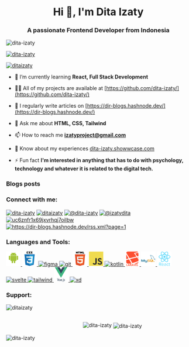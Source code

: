 <!---
dita-izaty/dita-izaty is a ✨ special ✨ repository because its `README.md` (this file) appears on your GitHub profile.
You can click the Preview link to take a look at your changes.
--->

<h1 align="center">Hi 👋, I'm Dita Izaty</h1>
<h3 align="center">A passionate Frontend Developer from Indonesia</h3>

<p align="left"> <img src="https://komarev.com/ghpvc/?username=dita-izaty&label=Profile%20views&color=0e75b6&style=flat" alt="dita-izaty" /> </p>

<p align="left"> <a href="https://github.com/ryo-ma/github-profile-trophy"><img src="https://github-profile-trophy.vercel.app/?username=dita-izaty" alt="dita-izaty" /></a> </p>

<p align="left"> <a href="https://twitter.com/ditaizaty" target="blank"><img src="https://img.shields.io/twitter/follow/ditaizaty?logo=twitter&style=for-the-badge" alt="ditaizaty" /></a> </p>

- 🌱 I’m currently learning **React, Full Stack Development**

- 👨‍💻 All of my projects are available at [https://github.com/dita-izaty/](https://github.com/dita-izaty/)

- 📝 I regularly write articles on [https://dir-blogs.hashnode.dev/](https://dir-blogs.hashnode.dev/)

- 💬 Ask me about **HTML, CSS, Tailwind**

- 📫 How to reach me **izatyproject@gmail.com**

- 📄 Know about my experiences [dita-izaty.showwcase.com](dita-izaty.showwcase.com)

- ⚡ Fun fact **I'm interested in anything that has to do with psychology, technology and whatever it is related to the digital tech.**

### Blogs posts
<!-- BLOG-POST-LIST:START -->
<!-- BLOG-POST-LIST:END -->

<h3 align="left">Connect with me:</h3>
<p align="left">
<a href="https://codepen.io/dita-izaty" target="blank"><img align="center" src="https://raw.githubusercontent.com/rahuldkjain/github-profile-readme-generator/master/src/images/icons/Social/codepen.svg" alt="dita-izaty" height="30" width="40" /></a>
<a href="https://twitter.com/ditaizaty" target="blank"><img align="center" src="https://raw.githubusercontent.com/rahuldkjain/github-profile-readme-generator/master/src/images/icons/Social/twitter.svg" alt="ditaizaty" height="30" width="40" /></a>
<a href="https://hashnode.com/@dita-izaty" target="blank"><img align="center" src="https://raw.githubusercontent.com/rahuldkjain/github-profile-readme-generator/master/src/images/icons/Social/hashnode.svg" alt="@dita-izaty" height="30" width="40" /></a>
<a href="https://medium.com/@izatydita" target="blank"><img align="center" src="https://raw.githubusercontent.com/rahuldkjain/github-profile-readme-generator/master/src/images/icons/Social/medium.svg" alt="@izatydita" height="30" width="40" /></a>
<a href="https://www.youtube.com/c/uc6znfr1x69jxvrhqj7oilbw" target="blank"><img align="center" src="https://raw.githubusercontent.com/rahuldkjain/github-profile-readme-generator/master/src/images/icons/Social/youtube.svg" alt="uc6znfr1x69jxvrhqj7oilbw" height="30" width="40" /></a>
<a href="/https://dir-blogs.hashnode.dev/rss.xml?page=1" target="blank"><img align="center" src="https://raw.githubusercontent.com/rahuldkjain/github-profile-readme-generator/master/src/images/icons/Social/rss.svg" alt="https://dir-blogs.hashnode.dev/rss.xml?page=1" height="30" width="40" /></a>
</p>

<h3 align="left">Languages and Tools:</h3>
<p align="left"> <a href="https://developer.android.com" target="_blank" rel="noreferrer"> <img src="https://raw.githubusercontent.com/devicons/devicon/master/icons/android/android-original-wordmark.svg" alt="android" width="40" height="40"/> </a> <a href="https://www.w3schools.com/css/" target="_blank" rel="noreferrer"> <img src="https://raw.githubusercontent.com/devicons/devicon/master/icons/css3/css3-original-wordmark.svg" alt="css3" width="40" height="40"/> </a> <a href="https://www.figma.com/" target="_blank" rel="noreferrer"> <img src="https://www.vectorlogo.zone/logos/figma/figma-icon.svg" alt="figma" width="40" height="40"/> </a> <a href="https://git-scm.com/" target="_blank" rel="noreferrer"> <img src="https://www.vectorlogo.zone/logos/git-scm/git-scm-icon.svg" alt="git" width="40" height="40"/> </a> <a href="https://www.w3.org/html/" target="_blank" rel="noreferrer"> <img src="https://raw.githubusercontent.com/devicons/devicon/master/icons/html5/html5-original-wordmark.svg" alt="html5" width="40" height="40"/> </a> <a href="https://developer.mozilla.org/en-US/docs/Web/JavaScript" target="_blank" rel="noreferrer"> <img src="https://raw.githubusercontent.com/devicons/devicon/master/icons/javascript/javascript-original.svg" alt="javascript" width="40" height="40"/> </a> <a href="https://kotlinlang.org" target="_blank" rel="noreferrer"> <img src="https://www.vectorlogo.zone/logos/kotlinlang/kotlinlang-icon.svg" alt="kotlin" width="40" height="40"/> </a> <a href="https://laravel.com/" target="_blank" rel="noreferrer"> <img src="https://raw.githubusercontent.com/devicons/devicon/master/icons/laravel/laravel-plain-wordmark.svg" alt="laravel" width="40" height="40"/> </a> <a href="https://www.mysql.com/" target="_blank" rel="noreferrer"> <img src="https://raw.githubusercontent.com/devicons/devicon/master/icons/mysql/mysql-original-wordmark.svg" alt="mysql" width="40" height="40"/> </a> <a href="https://reactjs.org/" target="_blank" rel="noreferrer"> <img src="https://raw.githubusercontent.com/devicons/devicon/master/icons/react/react-original-wordmark.svg" alt="react" width="40" height="40"/> </a> <a href="https://svelte.dev" target="_blank" rel="noreferrer"> <img src="https://upload.wikimedia.org/wikipedia/commons/1/1b/Svelte_Logo.svg" alt="svelte" width="40" height="40"/> </a> <a href="https://tailwindcss.com/" target="_blank" rel="noreferrer"> <img src="https://www.vectorlogo.zone/logos/tailwindcss/tailwindcss-icon.svg" alt="tailwind" width="40" height="40"/> </a> <a href="https://vuejs.org/" target="_blank" rel="noreferrer"> <img src="https://raw.githubusercontent.com/devicons/devicon/master/icons/vuejs/vuejs-original-wordmark.svg" alt="vuejs" width="40" height="40"/> </a> <a href="https://www.adobe.com/products/xd.html" target="_blank" rel="noreferrer"> <img src="https://cdn.worldvectorlogo.com/logos/adobe-xd.svg" alt="xd" width="40" height="40"/> </a> </p>

<h3 align="left">Support:</h3>
<p><a href="https://www.buymeacoffee.com/ditaizaty"> <img align="left" src="https://cdn.buymeacoffee.com/buttons/v2/default-yellow.png" height="50" width="210" alt="ditaizaty" /></a></p><br><br>

<p><img align="left" src="https://github-readme-stats.vercel.app/api/top-langs?username=dita-izaty&show_icons=true&locale=en&layout=compact" alt="dita-izaty" /></p>

<p>&nbsp;<img align="center" src="https://github-readme-stats.vercel.app/api?username=dita-izaty&show_icons=true&locale=en" alt="dita-izaty" /></p>

<p><img align="center" src="https://github-readme-streak-stats.herokuapp.com/?user=dita-izaty&" alt="dita-izaty" /></p>
